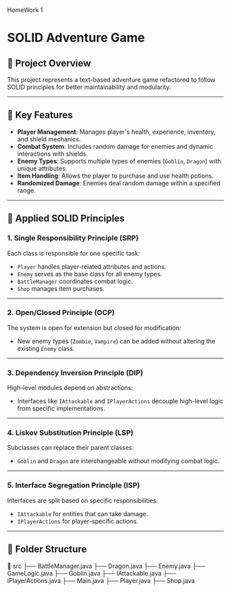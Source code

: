 HomeWork 1

# SOLID Adventure Game

## 🚀 Project Overview
This project represents a text-based adventure game refactored to follow SOLID principles for better maintainability and modularity.

---

## 🔹 Key Features
- **Player Management**: Manages player's health, experience, inventory, and shield mechanics.
- **Combat System**: Includes random damage for enemies and dynamic interactions with shields.
- **Enemy Types**: Supports multiple types of enemies (`Goblin`, `Dragon`) with unique attributes.
- **Item Handling**: Allows the player to purchase and use health potions.
- **Randomized Damage**: Enemies deal random damage within a specified range.

---

## 🔹 Applied SOLID Principles

### **1. Single Responsibility Principle (SRP)**
Each class is responsible for one specific task:
- `Player` handles player-related attributes and actions.
- `Enemy` serves as the base class for all enemy types.
- `BattleManager` coordinates combat logic.
- `Shop` manages item purchases.

---

### **2. Open/Closed Principle (OCP)**
The system is open for extension but closed for modification:
- New enemy types (`Zombie`, `Vampire`) can be added without altering the existing `Enemy` class.

---

### **3. Dependency Inversion Principle (DIP)**
High-level modules depend on abstractions:
- Interfaces like `IAttackable` and `IPlayerActions` decouple high-level logic from specific implementations.

---

### **4. Liskov Substitution Principle (LSP)**
Subclasses can replace their parent classes:
- `Goblin` and `Dragon` are interchangeable without modifying combat logic.

---

### **5. Interface Segregation Principle (ISP)**
Interfaces are split based on specific responsibilities:
- `IAttackable` for entities that can take damage.
- `IPlayerActions` for player-specific actions.

---

## 📂 Folder Structure




📂 src
├── BattleManager.java
├── Dragon.java
├── Enemy.java
├── GameLogic.java
├── Goblin.java
├── IAttackable.java
├── IPlayerActions.java
├── Main.java
├── Player.java
├── Shop.java

